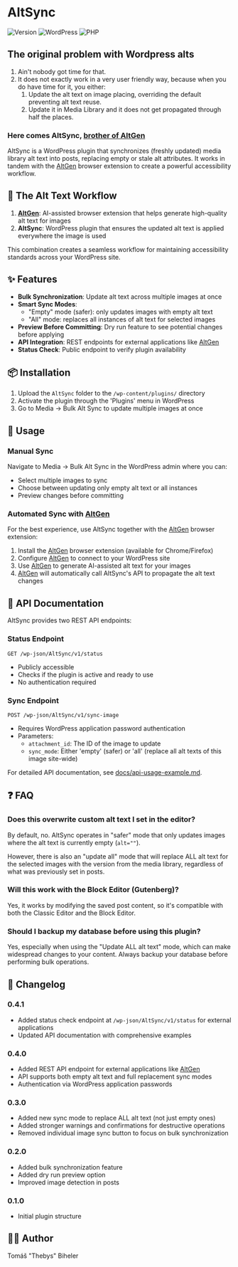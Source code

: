 # AltSync

![Version](https://img.shields.io/badge/version-0.4.1-blue)
![WordPress](https://img.shields.io/badge/WordPress-5.2+-green)
![PHP](https://img.shields.io/badge/PHP-7.2+-purple)

## The original problem with Wordpress alts

1. Ain't nobody got time for that.
2. It does not exactly work in a very user friendly way, because when you do have time for it, you either:
   1. Update the alt text on image placing, overriding the default preventing alt text reuse.
   2. Update it in Media Library and it does not get propagated through half the places.

### Here comes AltSync, [brother of AltGen](https://github.com/thebys/altget)

AltSync is a WordPress plugin that synchronizes (freshly updated) media library alt text into posts, replacing empty or stale alt attributes. It works in tandem with the [AltGen](https://github.com/thebys/altgen) browser extension to create a powerful accessibility workflow.

## 🔄 The Alt Text Workflow

1. **[AltGen](https://github.com/thebys/altgen)**: AI-assisted browser extension that helps generate high-quality alt text for images
2. **AltSync**: WordPress plugin that ensures the updated alt text is applied everywhere the image is used

This combination creates a seamless workflow for maintaining accessibility standards across your WordPress site.

## ✨ Features

- **Bulk Synchronization**: Update alt text across multiple images at once
- **Smart Sync Modes**: 
  - "Empty" mode (safer): only updates images with empty alt text
  - "All" mode: replaces all instances of alt text for selected images
- **Preview Before Committing**: Dry run feature to see potential changes before applying
- **API Integration**: REST endpoints for external applications like [AltGen](https://github.com/thebys/altgen)
- **Status Check**: Public endpoint to verify plugin availability

## 📦 Installation

1. Upload the `AltSync` folder to the `/wp-content/plugins/` directory
2. Activate the plugin through the 'Plugins' menu in WordPress
3. Go to Media → Bulk Alt Sync to update multiple images at once

## 🚀 Usage

### Manual Sync
Navigate to Media → Bulk Alt Sync in the WordPress admin where you can:
- Select multiple images to sync
- Choose between updating only empty alt text or all instances
- Preview changes before committing

### Automated Sync with [AltGen](https://github.com/thebys/altgen)
For the best experience, use AltSync together with the [AltGen](https://github.com/thebys/altgen) browser extension:

1. Install the [AltGen](https://github.com/thebys/altgen) browser extension (available for Chrome/Firefox)
2. Configure [AltGen](https://github.com/thebys/altgen) to connect to your WordPress site
3. Use [AltGen](https://github.com/thebys/altgen) to generate AI-assisted alt text for your images
4. [AltGen](https://github.com/thebys/altgen) will automatically call AltSync's API to propagate the alt text changes

## 🔌 API Documentation

AltSync provides two REST API endpoints:

### Status Endpoint
```
GET /wp-json/AltSync/v1/status
```
- Publicly accessible
- Checks if the plugin is active and ready to use
- No authentication required

### Sync Endpoint
```
POST /wp-json/AltSync/v1/sync-image
```
- Requires WordPress application password authentication
- Parameters:
  - `attachment_id`: The ID of the image to update
  - `sync_mode`: Either 'empty' (safer) or 'all' (replace all alt texts of this image site-wide)

For detailed API documentation, see [docs/api-usage-example.md](docs/api-usage-example.md).

## ❓ FAQ

### Does this overwrite custom alt text I set in the editor?

By default, no. AltSync operates in "safer" mode that only updates images where the alt text is currently empty (`alt=""`).

However, there is also an "update all" mode that will replace ALL alt text for the selected images with the version from the media library, regardless of what was previously set in posts.

### Will this work with the Block Editor (Gutenberg)?

Yes, it works by modifying the saved post content, so it's compatible with both the Classic Editor and the Block Editor.

### Should I backup my database before using this plugin?

Yes, especially when using the "Update ALL alt text" mode, which can make widespread changes to your content. Always backup your database before performing bulk operations.

## 📝 Changelog

### 0.4.1
- Added status check endpoint at `/wp-json/AltSync/v1/status` for external applications
- Updated API documentation with comprehensive examples

### 0.4.0
- Added REST API endpoint for external applications like [AltGen](https://github.com/thebys/altgen)
- API supports both empty alt text and full replacement sync modes
- Authentication via WordPress application passwords

### 0.3.0
- Added new sync mode to replace ALL alt text (not just empty ones)
- Added stronger warnings and confirmations for destructive operations
- Removed individual image sync button to focus on bulk synchronization

### 0.2.0
- Added bulk synchronization feature
- Added dry run preview option
- Improved image detection in posts

### 0.1.0
- Initial plugin structure

## 👨‍💻 Author

Tomáš "Thebys" Biheler 